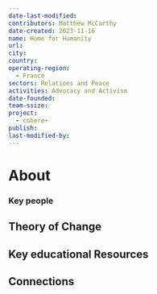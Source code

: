 ```yaml
---
date-last-modified: 
contributors: Matthew McCarthy
date-created: 2023-11-16
name: Home for Humanity
url: 
city: 
country: 
operating-region:
  - France
sectors: Relations and Peace
activities: Advocacy and Activism
date-founded: 
team-ssize: 
project:
  - cohere+
publish: 
last-modified-by:
---
```


# About 


### Key people 


## Theory of Change 


## Key educational Resources 


## Connections 


